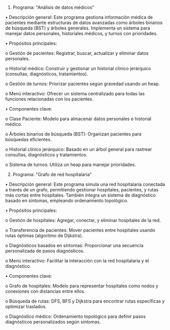 1. Programa: "Análisis de datos médicos"

•	Descripción general: Este programa gestiona información médica de pacientes mediante estructuras de datos avanzadas como árboles binarios de búsqueda (BST) y árboles generales. Implementa un sistema para manejar datos personales, historiales médicos, y turnos con prioridades.

•	Propósitos principales:

o	Gestión de pacientes: Registrar, buscar, actualizar y eliminar datos personales.

o	Historial médico: Construir y gestionar un historial clínico jerárquico (consultas, diagnósticos, tratamientos).

o	Gestión de turnos: Priorizar pacientes según gravedad usando un heap.

o	Menú interactivo: Ofrecer un sistema centralizado para todas las funciones relacionadas con los pacientes.

•	Componentes clave:

o	Clase Paciente: Modelo para almacenar datos personales e historial médico.

o	Árboles binarios de búsqueda (BST): Organizan pacientes para búsquedas eficientes.

o	Historial clínico jerárquico: Basado en un árbol general para rastrear consultas, diagnósticos y tratamientos.

o	Sistema de turnos: Utiliza un heap para manejar prioridades.

2. Programa: "Grafo de red hospitalaria"

•	Descripción general: Este programa simula una red hospitalaria conectada a través de un grafo, permitiendo gestionar hospitales, pacientes, y rutas más cortas entre hospitales. También integra un sistema de diagnóstico basado en síntomas, empleando ordenamiento topológico.

•	Propósitos principales:

o	Gestión de hospitales: Agregar, conectar, y eliminar hospitales de la red.

o	Transferencia de pacientes: Mover pacientes entre hospitales usando rutas óptimas (algoritmo de Dijkstra).

o	Diagnósticos basados en síntomas: Proporcionar una secuencia personalizada de pasos diagnósticos.

o	Menú interactivo: Facilitar la interacción con la red hospitalaria y el diagnóstico.

•	Componentes clave:

o	Grafo de hospitales: Modelo para representar hospitales como nodos y conexiones con distancias entre ellos.

o	Búsqueda de rutas: DFS, BFS y Dijkstra para encontrar rutas específicas y optimizar traslados.

o	Diagnóstico médico: Ordenamiento topológico para definir pasos diagnósticos personalizados según síntomas.



